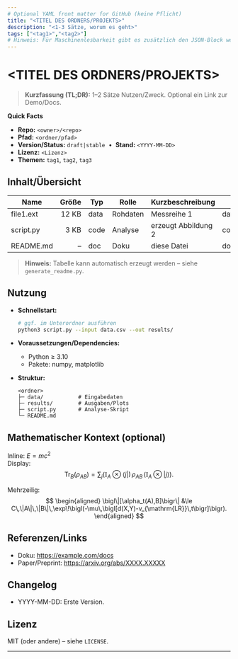 ```yaml
---
# Optional YAML front matter for GitHub (keine Pflicht)
title: "<TITEL DES ORDNERS/PROJEKTS>"
description: "<1-3 Sätze, worum es geht>"
tags: ["<tag1>","<tag2>"]
# Hinweis: Für Maschinenlesbarkeit gibt es zusätzlich den JSON-Block weiter unten.
---
```


# <TITEL DES ORDNERS/PROJEKTS>

> **Kurzfassung (TL;DR):** 1–2 Sätze Nutzen/Zweck. Optional ein Link zur Demo/Docs.

<!-- dirindex:quickfacts -->
**Quick Facts**
- **Repo:** `<owner>/<repo>`
- **Pfad:** `<ordner/pfad>`
- **Version/Status:** `draft|stable` &nbsp;•&nbsp; **Stand:** `<YYYY-MM-DD>`
- **Lizenz:** `<Lizenz>`
- **Themen:** `tag1`, `tag2`, `tag3`
<!-- /dirindex:quickfacts -->

<!-- dirindex:cover -->
<!-- Optionales Titelbild. Benenne eine Bilddatei im Ordner als background.jpg/png, 
     damit deine index.html sie automatisch als Hintergrund nutzt. -->
<!-- /dirindex:cover -->

## Inhalt/Übersicht

<!-- dirindex:files:start -->
| Name | Größe | Typ | Rolle | Kurzbeschreibung | Tags |
|---|---:|---|---|---|---|
| file1.ext | 12 KB | data | Rohdaten | Messreihe 1 | data,raw |
| script.py | 3 KB | code | Analyse | erzeugt Abbildung 2 | code,analysis |
| README.md | – | doc | Doku | diese Datei | doc |
<!-- dirindex:files:end -->

> **Hinweis:** Tabelle kann automatisch erzeugt werden – siehe `generate_readme.py`.

## Nutzung

- **Schnellstart:**  
  ```bash
  # ggf. im Unterordner ausführen
  python3 script.py --input data.csv --out results/
  ```

- **Voraussetzungen/Dependencies:**  
  - Python ≥ 3.10
  - Pakete: numpy, matplotlib

- **Struktur:**  
  ```text
  <ordner>
  ├─ data/           # Eingabedaten
  ├─ results/        # Ausgaben/Plots
  ├─ script.py       # Analyse-Skript
  └─ README.md
  ```

## Mathematischer Kontext (optional)

Inline: $E = mc^2$  
Display:
$$
\mathrm{Tr}_B(\rho_{AB})=\sum_j (\mathbb{I}_A\otimes \langle j|)\,\rho_{AB}\,(\mathbb{I}_A\otimes |j\rangle).
$$

Mehrzeilig:
$$
\begin{aligned}
  \bigl\|[\alpha_t(A),B]\bigr\|
  &\le C\,\|A\|\,\|B\|\,\exp\!\bigl(-\mu\,\bigl[d(X,Y)-v_{\mathrm{LR}}\,t\bigr]\bigr).
\end{aligned}
$$

## Referenzen/Links
- Doku: <https://example.com/docs>
- Paper/Preprint: <https://arxiv.org/abs/XXXX.XXXXX>

## Changelog
- YYYY-MM-DD: Erste Version.

## Lizenz
MIT (oder andere) – siehe `LICENSE`.

---

<!-- dirindex-json
{
  "repo": "<owner>/<repo>",
  "path": "<ordner/pfad>",
  "title": "<TITEL DES ORDNERS/PROJEKTS>",
  "updated": "<YYYY-MM-DD>",
  "status": "draft",
  "tags": ["tag1","tag2"],
  "links": {
    "docs": "https://…",
    "paper": "https://…",
    "demo": "https://…"
  },
  "files": [
    {"name": "file1.ext", "role": "data", "desc": "Kurzbeschreibung", "tags": ["data","raw"]},
    {"name": "script.py", "role": "code", "desc": "Analyse-Skript", "tags": ["code","analysis"]}
  ]
}
dirindex-json -->
